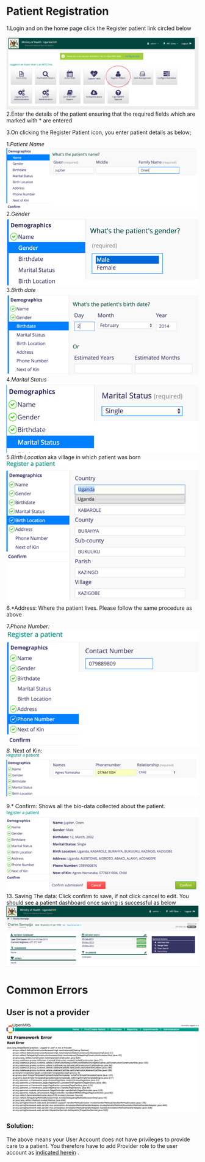 # Patient Registration 
1.Login and on the home page click the Register patient link circled below

![Register Patient Link](images/register_patient_link.png)
2.Enter the details of the patient ensuring that the required fields which are marked with * are entered

3.On clicking the Register Patient icon, you enter patient details as below;

1.*Patient Name*![PatientName](images/name.png)
2.*Gender* ![Gender](images/gender.png)
3.*Birth date* ![Birthdate](images/birth_date.png)
 4.*Marital Status*![Marital Status](images/marital_status.png)
 5.*Birth Location* aka village in which patient was born![birthlocation](images/birth_location.png)
 6.*Address: Where the patient lives. Please follow the same procedure as above
 
7.*Phone Number: ![phone number](images/phone_number.png)
8.* Next of Kin: ![Next of Kin](images/next_of_kin.png)

9.* Confirm: Shows all the bio-data collected about the patient.![Confirm](images/confirmation.png)
13. Saving The data: Click confirm to save, if not click cancel to edit. You should see a patient dashboard once saving is successful as below ![](images/patient_dashboard.png)


# Common Errors 
## User is not a provider
![User Not Provider Error](images/logged_in_user_not_provider.png)

### Solution:
The above means your User Account does not have privileges to provide care to a patient. You therefore have to add Provider role to the user account as [indicated herein](making_an_existing_user_a_provider.md) .
